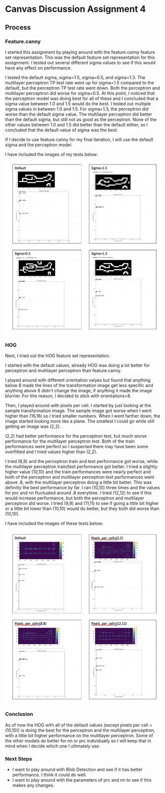 # Canvas Discussion Assignment 4
## Process
### Feature.canny
I started this assignment by playing around with the feature.canny feature set representation. This was the default feature set representation for this assignment. I tested out several different sigma values to see if this would have any effect on performance.

I tested the default sigma, sigma=1.5, sigma=0.5, and sigma=1.3. The multilayer perceptron TP test rate went up for sigma=1.5 compared to the default, but the perceptron TP test rate went down. Both the perceptron and multilayer perceptron did worse for sigma=0.5. At this point, I noticed that the perceptron model was doing best for all of these and I concluded that a sigma value between 1.0 and 1.5 would do the best. I tested out multiple sigma values in between 1.0 and 1.5. For sigma=1.3, the perceptron did worse than the default sigma value. The multilayer perceptron did better than the default sigma, but still not as good as the perceptron. None of the other values between 1.0 and 1.5 did better than the default either, so I concluded that the default value of sigma was the best.

If I decide to use feature.canny for my final iteration, I will use the default sigma and the perceptron model.

I have included the images of my tests below:

![](Feature.canny.png)

### HOG

Next, I tried out the HOG feature set representation.

I started with the default values, already HOG was doing a lot better for perceptron and multilayer perceptron than feature.canny.

I played around with different orientation valyes but found that anything below 8 made the lines of the transformation image get less specific and anything above 8 didn't change the image, if anything it made the image blurrier. For this reason, I decided to stick with orientations=8.

Then, I played around with pixels per cell. I started by just looking at the sample transformation image. The sample image got worse when I went higher than (16,16) so I tried smaller numbers. When I went farther down, the image started looking more like a plane. The smallest I could go while still getting an image was (2,2).

(2,2) had better performance for the perceptron test, but much worse performance for the multilayer perceptron test. Both of the train performances were perfect so I suspected there may have been some overfitted and I tried values higher than (2,2).

I tried (8,8) and the perceptron train and test performance got worse, while the multilayer perceptron train/test performance got better. I tried a slightly higher value (10,10) and the train performances were nearly perfect and both of the perceptron and multilayer perceptron test performances went above .8, with the multilayer perceptron doing a little bit better. This was definitly the best performance by far. I ran (10,10) three times and the values for prc and nn fluctuated around .8 everytime. I tried (12,12) to see if this would increase performance, but both the perceptron and multilayer perceptron did worse. I tried (9,9) and (11,11) to see if going a little bit higher or a little bit lower than (10,10) would do better, but they both did worse than (10,10).

I have included the images of these tests below:

![](HOG.png)

### Conclusion

As of now the HOG with all of the default values (except pixels per cell = (10,10)) is doing the best for the perceptron and the multilayer perceptron, with a little bit higher performance on the mulitlayer perceptron. Some of the other models do better for nn or prc individually so I will keep that in mind when I decide which one I ultimately use.

### Next Steps

* I want to play around with Blob Detection and see if it has better performance. I think it could do well.
* I want to play around with the parameters of prc and nn to see if this makes any changes.
